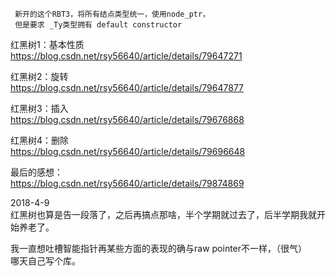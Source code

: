      新开的这个RBT3，将所有结点类型统一，使用node_ptr，    
     但是要求 _Ty类型拥有 default constructor    
             
红黑树1：基本性质     
https://blog.csdn.net/rsy56640/article/details/79647271     
    
红黑树2：旋转     
https://blog.csdn.net/rsy56640/article/details/79647877     
    
红黑树3：插入     
https://blog.csdn.net/rsy56640/article/details/79676868     
    
红黑树4：删除     
https://blog.csdn.net/rsy56640/article/details/79696648     
    
最后的感想：     
https://blog.csdn.net/rsy56640/article/details/79874869    
    
2018-4-9    
红黑树也算是告一段落了，之后再搞点那啥，半个学期就过去了，后半学期我就开始养老了。    
    
我一直想吐槽智能指针再某些方面的表现的确与raw pointer不一样，（很气）    
哪天自己写个库。    
    
